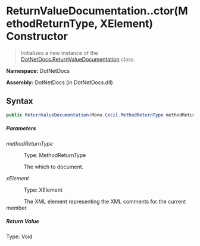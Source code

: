 # ReturnValueDocumentation..ctor(MethodReturnType, XElement) Constructor
> Initializes a new instance of the [DotNetDocs.ReturnValueDocumentation](/docs/ReturnValueDocumentation.md) class.

**Namespace:** DotNetDocs

**Assembly:** DotNetDocs (in DotNetDocs.dll)
## Syntax
```csharp
public ReturnValueDocumentation(Mono.Cecil.MethodReturnType methodReturnType, System.Xml.Linq.XElement xElement);
```
##### Parameters
*methodReturnType*

&nbsp;&nbsp;&nbsp;&nbsp;&nbsp;&nbsp;&nbsp;&nbsp;&nbsp;&nbsp;&nbsp;&nbsp;Type: MethodReturnType

&nbsp;&nbsp;&nbsp;&nbsp;&nbsp;&nbsp;&nbsp;&nbsp;&nbsp;&nbsp;&nbsp;&nbsp;The  which to document.


*xElement*

&nbsp;&nbsp;&nbsp;&nbsp;&nbsp;&nbsp;&nbsp;&nbsp;&nbsp;&nbsp;&nbsp;&nbsp;Type: XElement

&nbsp;&nbsp;&nbsp;&nbsp;&nbsp;&nbsp;&nbsp;&nbsp;&nbsp;&nbsp;&nbsp;&nbsp;The XML element representing the XML comments for the current member.


##### Return Value
Type: Void



